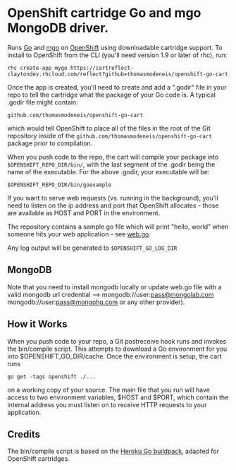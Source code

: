 OpenShift cartridge Go and mgo MongoDB driver. 
======================

Runs [Go](http://golang.org) and [mgo](https://gopkg.in/mgo.v2) on [OpenShift](https://openshift.redhat.com/app/login) using downloadable cartridge support.  To install to OpenShift from the CLI (you'll need version 1.9 or later of rhc), run:

    rhc create-app mygo https://cartreflect-claytondev.rhcloud.com/reflect?github=thomasmodeneis/openshift-go-cart

Once the app is created, you'll need to create and add a ".godir" file in your repo to tell the cartridge what the package of your Go code is.  A typical .godir file might contain:

    github.com/thomasmodeneis/openshift-go-cart

which would tell OpenShift to place all of the files in the root of the Git repository inside of the <code>github.com/thomasmodeneis/openshift-go-cart</code> package prior to compilation.

When you push code to the repo, the cart will compile your package into <code>$OPENSHIFT_REPO_DIR/bin/</code>, with the last segment of the .godir being the name of the executable.  For the above .godir, your executable will be:

    $OPENSHIFT_REPO_DIR/bin/goexample

If you want to serve web requests (vs. running in the background), you'll need to listen on the ip address and port that OpenShift allocates - those are available as HOST and PORT in the environment.

The repository contains a sample go file which will print "hello, world" when someone hits your web application - see [web.go](https://github.com/thomasmodeneis/openshift-go-cart/blob/master/template/web.go).

Any log output will be generated to <code>$OPENSHIFT_GO_LOG_DIR</code>



MongoDB
------------
Note that you need to install mongodb locally or update web.go file with a valid mongodb url credential --> mongodb://user:pass@mongolab.com mongodb://user:pass@mongohq.com or any other provider).


How it Works
------------

When you push code to your repo, a Git postreceive hook runs and invokes the bin/compile script.  This attempts to download a Go environment for you into $OPENSHIFT_GO_DIR/cache.  Once the environment is setup, the cart runs

    go get -tags openshift ./...

on a working copy of your source.  The main file that you run will have access to two environment variables, $HOST and $PORT, which contain the internal address you must listen on to receive HTTP requests to your application.


Credits
-------

The bin/compile script is based on the [Heroku Go buildpack](https://github.com/kr/heroku-buildpack-go), adapted for OpenShift cartridges.
